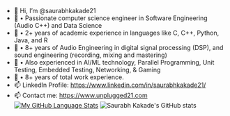 - 👋 Hi, I’m @saurabhkakade21
- 🌱 • Passionate computer science engineer in Software Engineering (Audio C++) and Data Science
- 🌱 • 2+ years of academic experience in languages like C, C++, Python, Java, and R
- 🌱 • 8+ years of Audio Engineering in digital signal processing (DSP), and sound engineering (recording, mixing and mastering)
- 🌱 • Also experienced in AI/ML technology, Parallel Programming, Unit Testing, Embedded Testing, Networking, & Gaming
- 🌱 • 8+ years of total work experience.
- 📫 LinkedIn Profile: https://www.linkedin.com/in/saurabhkakade21/
- 📫 Contact me: https://www.unplugged21.com
  [![My GitHub Language Stats](https://github-readme-stats.vercel.app/api/top-langs/?username=saurabhkakade21&langs_count=5&theme=radical)]()
  ![Saurabh Kakade's GitHub stats](https://github-readme-stats.vercel.app/api?username=saurabhkakade21&show_icons=true&theme=radical)
  


<!---
saurabhkakade21/saurabhkakade21 is a ✨ special ✨ repository because its `README.md` (this file) appears on your GitHub profile.
You can click the Preview link to take a look at your changes.
--->
